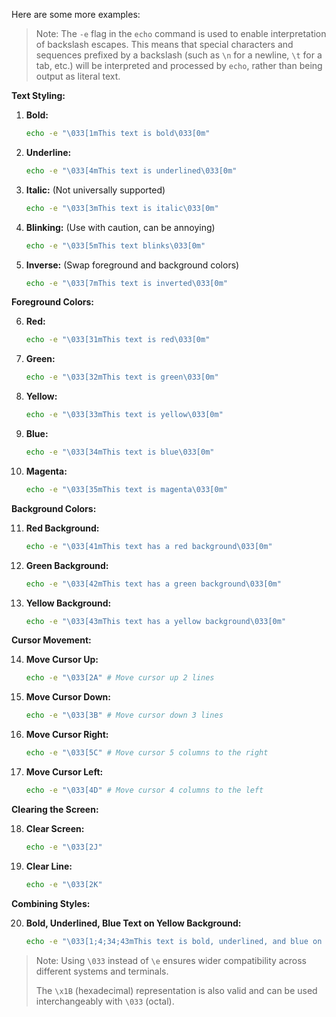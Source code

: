 Here are some more examples:

> Note: The `-e` flag in the `echo` command is used to enable interpretation of backslash escapes. This means that special characters and sequences prefixed by a backslash (such as `\n` for a newline, `\t` for a tab, etc.) will be interpreted and processed by `echo`, rather than being output as literal text.

**Text Styling:**

1.  **Bold:**
    ```bash
    echo -e "\033[1mThis text is bold\033[0m"
    ```

2.  **Underline:**
    ```bash
    echo -e "\033[4mThis text is underlined\033[0m"
    ```

3.  **Italic:** (Not universally supported)
    ```bash
    echo -e "\033[3mThis text is italic\033[0m"
    ```

4.  **Blinking:** (Use with caution, can be annoying)
    ```bash
    echo -e "\033[5mThis text blinks\033[0m"
    ```

5.  **Inverse:** (Swap foreground and background colors)
    ```bash
    echo -e "\033[7mThis text is inverted\033[0m"
    ```

**Foreground Colors:**

6.  **Red:**
    ```bash
    echo -e "\033[31mThis text is red\033[0m"
    ```

7.  **Green:**
    ```bash
    echo -e "\033[32mThis text is green\033[0m"
    ```

8.  **Yellow:**
    ```bash
    echo -e "\033[33mThis text is yellow\033[0m"
    ```

9.  **Blue:**
    ```bash
    echo -e "\033[34mThis text is blue\033[0m"
    ```

10. **Magenta:**
    ```bash
    echo -e "\033[35mThis text is magenta\033[0m"
    ```

**Background Colors:**

11. **Red Background:**
    ```bash
    echo -e "\033[41mThis text has a red background\033[0m"
    ```

12. **Green Background:**
    ```bash
    echo -e "\033[42mThis text has a green background\033[0m"
    ```

13. **Yellow Background:**
    ```bash
    echo -e "\033[43mThis text has a yellow background\033[0m"
    ```

**Cursor Movement:**

14. **Move Cursor Up:**
    ```bash
    echo -e "\033[2A" # Move cursor up 2 lines
    ```

15. **Move Cursor Down:**
    ```bash
    echo -e "\033[3B" # Move cursor down 3 lines
    ```

16. **Move Cursor Right:**
    ```bash
    echo -e "\033[5C" # Move cursor 5 columns to the right
    ```

17. **Move Cursor Left:**
    ```bash
    echo -e "\033[4D" # Move cursor 4 columns to the left
    ```

**Clearing the Screen:**

18. **Clear Screen:**
    ```bash
    echo -e "\033[2J" 
    ```

19. **Clear Line:**
    ```bash
    echo -e "\033[2K"
    ```

**Combining Styles:**

20. **Bold, Underlined, Blue Text on Yellow Background:**

    ```bash
    echo -e "\033[1;4;34;43mThis text is bold, underlined, and blue on yellow\033[0m"
    ```

> Note: Using `\033` instead of `\e` ensures wider compatibility across different systems and terminals.
>
> The `\x1B` (hexadecimal) representation is also valid and can be used interchangeably with `\033` (octal).

